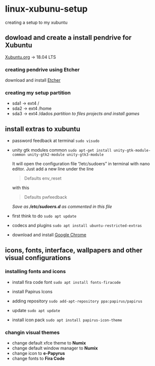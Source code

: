 # linux-xubunu-setup
creating a setup to my xubuntu

## dowload and create a install pendrive for Xubuntu
[Xubuntu.org](https://xubuntu.org/download) -> 18.04 LTS

### creating pendrive using Etcher
download and install 
[Etcher](https://www.balena.io/etcher/)

### creating my setup partition 
  * sda1 -> ext4 /
  * sda2 -> ext4 /home
  * sda3 -> ext4 /dados  *partition to files projects and install games*

## install extras to xubuntu
 * password feedback at terminal
 `sudo visudo`
 * unity gtk modules common 
 `sudo apt-get install unity-gtk-module-common unity-gtk2-module unity-gtk3-module`
 
   It will open the configuration file “/etc/sudoers” in terminal with nano editor. Just add a new line under the line 
   > Defaults        env_reset
   
   with this 
   > Defaults        pwfeedback
   
   *Save as **/etc/sudoers.d** as commented in this file*
   
 * first think to do
 `sudo apt update`
 
 * codecs and plugins 
 `sudo apt install ubuntu-restricted-extras`
 
 * download and install [Google Chrome](https://www.google.com/chrome/)
 
 

## icons, fonts, interface, wallpapers and other visual configurations

### installing fonts and icons

 * install fira code font
 `sudo apt install fonts-firacode`
 
 * install Papirus Icons
  * adding repository `sudo add-apt-repository ppa:papirus/papirus`
  * update `sudo apt update`
  * install icon pack `sudo apt install papirus-icon-theme`


### changin visual themes

 * change default xfce theme to **Numix**
 * change default window manager to **Numix**
 * change icon to **e-Papyrus**
 * change fonts to **Fira Code** 
